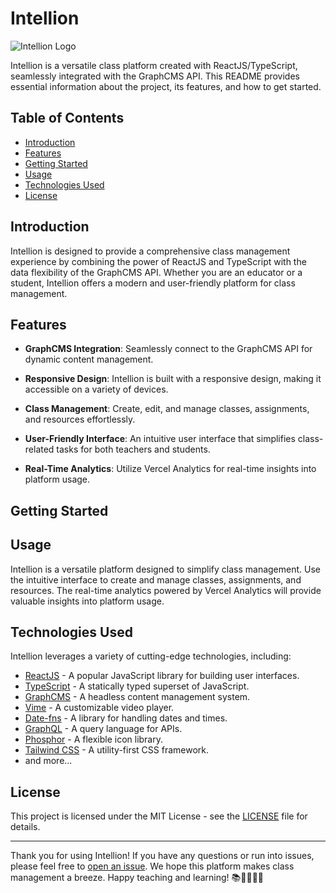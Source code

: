 # Intellion

![Intellion Logo](intellion-logo.png)

Intellion is a versatile class platform created with ReactJS/TypeScript, seamlessly integrated with the GraphCMS API. This README provides essential information about the project, its features, and how to get started.

## Table of Contents

- [Introduction](#introduction)
- [Features](#features)
- [Getting Started](#getting-started)
- [Usage](#usage)
- [Technologies Used](#technologies-used)
- [License](#license)

## Introduction

Intellion is designed to provide a comprehensive class management experience by combining the power of ReactJS and TypeScript with the data flexibility of the GraphCMS API. Whether you are an educator or a student, Intellion offers a modern and user-friendly platform for class management.

## Features

- **GraphCMS Integration**: Seamlessly connect to the GraphCMS API for dynamic content management.

- **Responsive Design**: Intellion is built with a responsive design, making it accessible on a variety of devices.

- **Class Management**: Create, edit, and manage classes, assignments, and resources effortlessly.

- **User-Friendly Interface**: An intuitive user interface that simplifies class-related tasks for both teachers and students.

- **Real-Time Analytics**: Utilize Vercel Analytics for real-time insights into platform usage.

## Getting Started

## Usage

Intellion is a versatile platform designed to simplify class management. Use the intuitive interface to create and manage classes, assignments, and resources. The real-time analytics powered by Vercel Analytics will provide valuable insights into platform usage.

## Technologies Used

Intellion leverages a variety of cutting-edge technologies, including:

- [ReactJS](https://reactjs.org/) - A popular JavaScript library for building user interfaces.
- [TypeScript](https://www.typescriptlang.org/) - A statically typed superset of JavaScript.
- [GraphCMS](https://graphcms.com/) - A headless content management system.
- [Vime](https://vimejs.com/) - A customizable video player.
- [Date-fns](https://date-fns.org/) - A library for handling dates and times.
- [GraphQL](https://graphql.org/) - A query language for APIs.
- [Phosphor](https://phosphoricons.com/) - A flexible icon library.
- [Tailwind CSS](https://tailwindcss.com/) - A utility-first CSS framework.
- and more...

## License

This project is licensed under the MIT License - see the [LICENSE](LICENSE) file for details.

---

Thank you for using Intellion! If you have any questions or run into issues, please feel free to [open an issue](https://github.com/giovanniclopes/intellion/issues). We hope this platform makes class management a breeze. Happy teaching and learning! 📚👩‍🏫👨‍🎓
